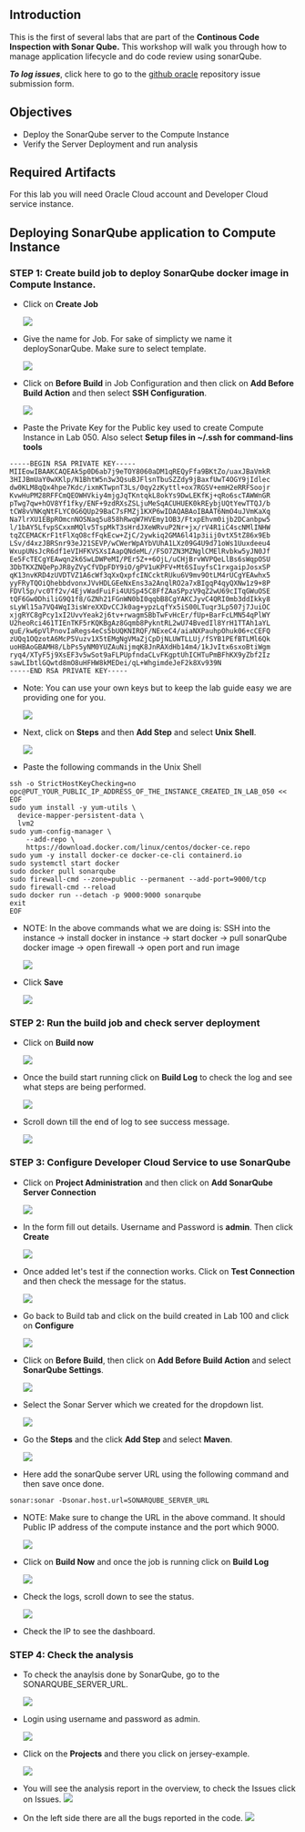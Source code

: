 <!-- ![](images/200/Picture200-lab.png)   -->

## Introduction

This is the first of several labs that are part of the **Continous Code Inspection with Sonar Qube.** This workshop will walk you through how to manage application lifecycle and do code review using sonarQube.

**_To log issues_**, click here to go to the [github oracle](https://github.com/oracle/learning-library/issues/new) repository issue submission form.

## Objectives

- Deploy the SonarQube server to the Compute Instance
- Verify the Server Deployment and run analysis

## Required Artifacts

For this lab you will need Oracle Cloud account and Developer Cloud service instance.

## Deploying SonarQube application to Compute Instance

### **STEP 1**: Create build job to deploy SonarQube docker image in Compute Instance.

-  Click on **Create Job** 

    ![](images/200/lab200_createBuildJob_1.png) 

- Give the name for Job. For sake of simplicty we name it deploySonarQube. Make sure to select template.

    ![](images/200/lab200_createBuildJob_2.png)

- Click on **Before Build** in Job Configuration and then click on **Add Before Build Action** and then select **SSH Configuration**.

    ![](images/200/lab200_createBuildJob_3.png)

- Paste the Private Key for the Public key used to create Compute Instance in Lab 050. Also select **Setup files in ~/.ssh for command-lins tools**

```
-----BEGIN RSA PRIVATE KEY-----
MIIEowIBAAKCAQEAk5p0D6ab7j9eTOY8060aDM1qREQyFfa9BKtZo/uaxJBaVmkR
3HIJBmUaY0wXKlp/N1BhtW5n3w3QsuBJFlsnTbuSZZdy9jBaxfUwT4OGY9jIdlec
dw0KLM8qQx4hpe7Kdc/ixmKTwpnT3Ls/0qy2zKyttl+ox7RGSV+emH2eRRFSoojr
KvwHuPM28RFFCmQEOWHVkiy4mjgJqTKntqkL8okYs9DwLEKfKj+qRo6scTAWWnGR
pTwg7qw+hOV8Yf1fky/ENF+9zdRXsZSLjuMeSqACUHUEK0kREybjUQtYewTTQJ/b
tCW8vVNKqNtFLYC0G6QUp29BaC7sFMZj1KXP6wIDAQABAoIBAAT6NmO4uJVmKaXq
Na7lrXU1EBpROmcnNOSNaq5u858hRwqW7HVEmy1OB3/FtxpEhvm0ijb2DCanbpw5
l/1bAY5LfvpSCxxmMQlv5TspMkT3sHrdJXeWRvuP2Nr+jx/rV4R1iC4scNMlINHW
tqZCEMACKrF1tFlXqO8cfFqkEcw+ZjC/2ywkiq2GMA6l41p3iij0vtX5tZ86x9Eb
LSv/d4xzJBRSnr93eJ21SEVP/wCWerWpAYbVUhA1LXz09G4U9d71oWs1Uuxdeeu4
WxupUNsJcR6df1eVIHFKVSXsIAapQNdeML//FSO7ZN3MZNglCMElRvbkw5yJN0Jf
Ee5FcTECgYEAwqn2k6SwLDWPeMI/PEr5Z++6OjL/uCHjBrvWVPQeLlBs6sWqpOSU
3DbTKXZNQePpJR8yZVyCfVDpFDY9iO/gPV1uKPFV+Mt6SIuyfsC1rxgaipJosxSP
qK13nvKRD4zUVDTVZ1A6cWf3qXxQxpfcINCcktRUku6V9mv9OtLM4rUCgYEAwhx5
yyFRyTQOiQhebbdvonxJVvHDLGEeNxEns3a2AnqlRO2a7xBIgqP4qyQXNw1z9+8P
FDVl5p/vc0Tf2v/4EjvWadFuiFi4UUSp45C8FfZAaSPpzV9qZ2wU69cITqGWuOSE
tQF6Gw0DhiliG9Q1f8/GZNh21FGnWN0bI0qqbB8CgYAKCJyvC4QRI0mb3ddIkky8
sLyWl15a7VQ4WqI3isWreXXDvCCJk0ag+ypzLqfYx5iS00LTuqr3Lp507j7JuiOC
xjgRYC8gPcy1xI2UvvYeak2j6tv+rwagmSBbTwFvHcEr/fUp+BarFcLMN54qPlWY
U2heoRci461TIEnTKF5rKQKBgAz8Gqmb8PykntRL2wU74BvedIl8YrH1TTAh1aYL
quE/kw6pVlPnovIaRegs4eCs5bUQKNIRQF/NExeC4/aiaNXPauhpOhuk06+cCEFQ
zUQq1OQzotA6McP5Vuzv1X5tEMgNgVMaZjCpDjNLUWTLLUj/fSYB1PEfBTLMl6Qk
uoHBAoGBAMH8/LbPs5yNM0YUZAuNijmqK8JnRAXdHb14m4/1kJvItx6sxoBtiWgm
ryq4/XTyF5j9XsEF3v5wSot9aFLPUpfndaCLvFKgptUhICHTuPmBFhKX9yZbf2Iz
sawLIbtlGQwtd8mO8uHFHW8kMEDei/qL+WhgimdeJeF2k8Xv939N
-----END RSA PRIVATE KEY-----
```
- Note: You can use your own keys but to keep the lab guide easy we are providing one for you.

    ![](images/200/lab200_createBuildJob_4.png)

- Next, click on **Steps** and then **Add Step** and select **Unix Shell**.

    ![](images/200/lab200_createBuildJob_5.png)

- Paste the following commands in the Unix Shell

```
ssh -o StrictHostKeyChecking=no opc@PUT_YOUR_PUBLIC_IP_ADDRESS_OF_THE_INSTANCE_CREATED_IN_LAB_050 << EOF
sudo yum install -y yum-utils \
  device-mapper-persistent-data \
  lvm2
sudo yum-config-manager \
    --add-repo \
    https://download.docker.com/linux/centos/docker-ce.repo
sudo yum -y install docker-ce docker-ce-cli containerd.io
sudo systemctl start docker
sudo docker pull sonarqube
sudo firewall-cmd --zone=public --permanent --add-port=9000/tcp
sudo firewall-cmd --reload
sudo docker run --detach -p 9000:9000 sonarqube
exit
EOF
```
- NOTE: In the above commands what we are doing is: SSH into the instance -> install docker in instance -> start docker -> pull sonarQube docker image -> open firewall -> open port and run image

    ![](images/200/lab200_createBuildJob_6.png)

- Click **Save**

    ![](images/200/lab200_createBuildJob_7.png)

### **STEP 2**: Run the build job and check server deployment

- Click on **Build now**

    ![](images/200/lab200_createBuildJob_8.png)

- Once the build start running click on **Build Log** to check the log and see what steps are being performed.

    ![](images/200/lab200_runBuildJob_1.png)

- Scroll down till the end of log to see success message.

    ![](images/200/lab200_runBuildJob_2.png)

### **STEP 3**: Configure Developer Cloud Service to use SonarQube

- Click on **Project Administration** and then click on **Add SonarQube Server Connection**

    ![](images/200/lab200_configureSonar_1.png)

- In the form fill out details. Username and Password is **admin**. Then click **Create**

    ![](images/200/lab200_configureSonar_2.png)

- Once added let's test if the connection works. Click on **Test Connection** and then check the message for the status.

    ![](images/200/lab200_configureSonar_3.png)

- Go back to Build tab and click on the build created in Lab 100 and click on **Configure**

    ![](images/200/lab200_configureSonar_4.png)

- Click on **Before Build**, then click on **Add Before Build Action** and select **SonarQube Settings**.

    ![](images/200/lab200_configureSonar_5.png)

- Select the Sonar Server which we created for the dropdown list.

    ![](images/200/lab200_configureSonar_6.png)

- Go the **Steps** and the click **Add Step** and select **Maven**.

    ![](images/200/lab200_configureSonar_7.png)

- Here add the sonarQube server URL using the following command and then save once done.

```
sonar:sonar -Dsonar.host.url=SONARQUBE_SERVER_URL
```

- NOTE: Make sure to change the URL in the above command. It should Public IP address of the compute instance and the port which 9000.

    ![](images/200/lab200_configureSonar_8.png)

- Click on **Build Now** and once the job is running click on **Build Log**

    ![](images/200/lab200_runBuild_1.png)

- Check the logs, scroll down to see the status.

    ![](images/200/lab200_runBuild_2.png)

- Check the IP to see the dashboard.


### **STEP 4**: Check the analysis

- To check the anaylsis done by SonarQube, go to the SONARQUBE_SERVER_URL.

    ![](images/200/lab200_soarqube_dashboard.png)

- Login using username and password as admin.

    ![](images/200/1.png)

- Click on the **Projects** and there you click on jersey-example.

    ![](images/200/2.png)

- You will see the analysis report in the overview, to check the Issues click on Issues.
    ![](images/200/3.png)

- On the left side there are all the bugs reported in the code.
    ![](images/200/4.png)